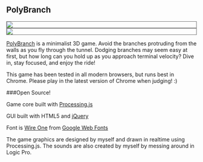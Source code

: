 ## PolyBranch

<img src="http://3kh0.github.io/polybranch/img/pic.png" style="border: 1px solid #646464; display: block; margin: 0px auto;">

<img src="http://branches/screenshot2.png" style="border: 1px solid #646464; display: block; margin: 0px auto;">

<a href="http://3kh0.github.io/polybranch">PolyBranch</a> is a minimalist 3D game. Avoid the branches protruding from the walls as you fly through the tunnel. Dodging branches may seem easy at first, but how long can you hold up as you approach terminal velocity? Dive in, stay focused, and enjoy the ride!

This game has been tested in all modern browsers, but runs best in Chrome. Please play in the latest version of Chrome when judging! :)

###Open Source!

Game core built with [Processing.js](http://processingjs.org/)

GUI built with HTML5 and [jQuery](http://jquery.com)

Font is [Wire One](http://www.google.com/webfonts/specimen/Wire+One) from [Google Web Fonts](http://www.google.com/webfonts)


The game graphics are designed by myself and drawn in realtime using Processing.js. The sounds are also created by myself by messing around in Logic Pro.
